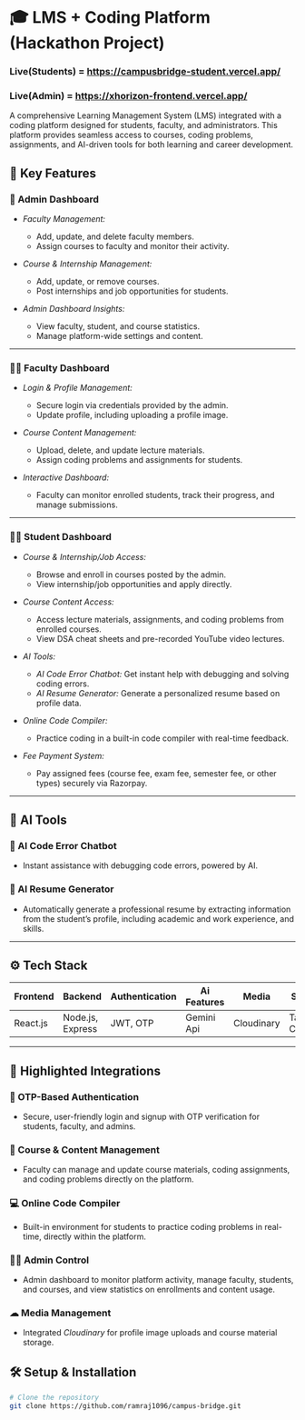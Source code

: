 # 🎓 LMS + Coding Platform (Hackathon Project)


### Live(Students) = https://campusbridge-student.vercel.app/
### Live(Admin) = https://xhorizon-frontend.vercel.app/

A comprehensive Learning Management System (LMS) integrated with a coding platform designed for students, faculty, and administrators. This platform provides seamless access to courses, coding problems, assignments, and AI-driven tools for both learning and career development.

## 🎯 Key Features

### 👑 Admin Dashboard  
- *Faculty Management:*  
  - Add, update, and delete faculty members.  
  - Assign courses to faculty and monitor their activity.  

- *Course & Internship Management:*  
  - Add, update, or remove courses.  
  - Post internships and job opportunities for students.  

- *Admin Dashboard Insights:*  
  - View faculty, student, and course statistics.  
  - Manage platform-wide settings and content.  

---

### 👨‍🏫 Faculty Dashboard  
- *Login & Profile Management:*  
  - Secure login via credentials provided by the admin.  
  - Update profile, including uploading a profile image.  

- *Course Content Management:*  
  - Upload, delete, and update lecture materials.  
  - Assign coding problems and assignments for students.  

- *Interactive Dashboard:*  
  - Faculty can monitor enrolled students, track their progress, and manage submissions.

---

### 👨‍🎓 Student Dashboard  
- *Course & Internship/Job Access:*  
  - Browse and enroll in courses posted by the admin.  
  - View internship/job opportunities and apply directly.  

- *Course Content Access:*  
  - Access lecture materials, assignments, and coding problems from enrolled courses.  
  - View DSA cheat sheets and pre-recorded YouTube video lectures.  

- *AI Tools:*  
  - *AI Code Error Chatbot:* Get instant help with debugging and solving coding errors.  
  - *AI Resume Generator:* Generate a personalized resume based on profile data.

- *Online Code Compiler:*  
  - Practice coding in a built-in code compiler with real-time feedback.
    
- *Fee Payment System:*
  - Pay assigned fees (course fee, exam fee, semester fee, or other types) securely via Razorpay. 
---

## 🧠 AI Tools

### 🤖 AI Code Error Chatbot  
- Instant assistance with debugging code errors, powered by AI.

### 📄 AI Resume Generator  
- Automatically generate a professional resume by extracting information from the student’s profile, including academic and work experience, and skills.

---

## ⚙ Tech Stack

| Frontend | Backend | Authentication | Ai Features | Media | Styling | Fee Payment
|----------|---------|----------------|----------|-------|---------|------------ |
| React.js | Node.js, Express | JWT, OTP | Gemini Api | Cloudinary | Tailwind CSS | Razorpay

---

## 📌 Highlighted Integrations

### 🔐 OTP-Based Authentication  
- Secure, user-friendly login and signup with OTP verification for students, faculty, and admins.

### 📂 Course & Content Management  
- Faculty can manage and update course materials, coding assignments, and coding problems directly on the platform.

### 💻 Online Code Compiler  
- Built-in environment for students to practice coding problems in real-time, directly within the platform.

### 🧑‍⚖ Admin Control  
- Admin dashboard to monitor platform activity, manage faculty, students, and courses, and view statistics on enrollments and content usage.

### ☁ Media Management  
- Integrated *Cloudinary* for profile image uploads and course material storage.


## 🛠 Setup & Installation

```bash
# Clone the repository
git clone https://github.com/ramraj1096/campus-bridge.git

